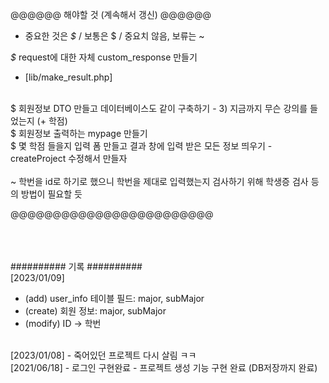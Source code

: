 @@@@@@ 해야할 것 (계속해서 갱신) @@@@@@
- 중요한 것은 *$* / 보통은 $ / 중요치 않음, 보류는 ~

*$* request에 대한 자체 custom_response 만들기
 - [lib/make_result.php]
<br>
$ 회원정보 DTO 만들고 데이터베이스도 같이 구축하기
- 3) 지금까지 무슨 강의를 들었는지 (+ 학점)
<br>
$ 회원정보 출력하는 mypage 만들기
<br>
$ 몇 학점 들을지 입력 폼 만들고 결과 창에 입력 받은 모든 정보 띄우기
- createProject 수정해서 만들자
<br>
<br>
~ 학번을 id로 하기로 했으니 학번을 제대로 입력했는지 검사하기 위해 학생증 검사 등의 방법이 필요할 듯

@@@@@@@@@@@@@@@@@@@@@@@@
<br> <br> <br> <br>

########## 기록 ##########
<br>
[2023/01/09]
- (add) user_info 테이블 필드: major, subMajor
- (create) 회원 정보: major, subMajor
- (modify) ID -> 학번
<br>
 [2023/01/08]
- 죽어있던 프로젝트 다시 살림 ㅋㅋ
<br>
 [2021/06/18]
- 로그인 구현완료
- 프로젝트 생성 기능 구현 완료 (DB저장까지 완료)